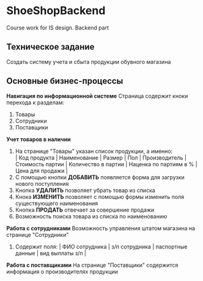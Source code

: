 # ShoeShopBackend
Course work for IS design. Backend part

## Техническое задание
Создать систему учета и сбыта продукции обувного магазина

## Основные бизнес-процессы
**Навигация по информационной системе**
Страница содержит кноки перехода к разделам:  
1. Товары
2. Сотрудники
3. Поставщики

**Учет товаров в наличии**
  1. На странице "Товары" указан список продукции, а именно:  
  | Код продукта | Наименование | Размер | Пол | Производитель | Стоимость партии | Количество в партии | Наценка по партиям в % | Цена для продажи |
  2. С помощью кнопки **ДОБАВИТЬ** появляется форма для загрузки нового поступления
  3. Кнопка **УДАЛИТЬ** позволяет убрать товар из списка
  4. Кнока **ИЗМЕНИТЬ** позволяет с помощью формы изменить поля существующего наименования
  5. Кнопка **ПРОДАТЬ** отвечает за совершение продажи
  6. Возможность поиска товара из списка по наименованию
   
**Работа с сотрудниками**
Возможность управления штатом магазина  на странице "Сотрудники"
  1. Содержит поля:
  | ФИО сотрудника | з/п сотрудника | паспортные данные | вид выплаты з/п |
  
**Работа с поставщиками**
На странице "Поставщики" содержится информация о производителях продукции
